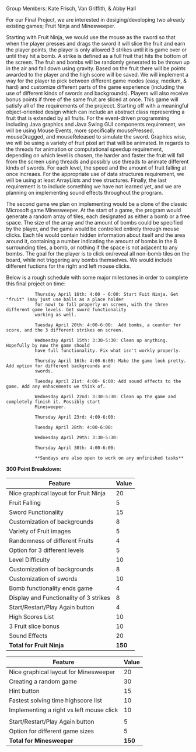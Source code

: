 
Group Members: Kate Frisch, Van Griffith, & Abby Hall

For our Final Project, we are interested in desiging/developing two already existing games; Fruit Ninja and Minesweeper. 

Starting with Fruit Ninja, we would use the mouse as the sword so that when the player presses and drags the sword it will slice the fruit and earn the player points, the player is only allowed 3 strikes until it is game over or until they hit a bomb. A strike is defined as a full fruit that hits the bottom of the screen. The fruit and bombs will be randomly generated to be thrown up in the air and fall down using gravity. Based on the fruit there will be points awarded to the player and the high score will be saved. We will implement a way for the player to pick between different game modes (easy, medium, & hard) and customize different parts of the game experience (including the use of different kinds of swords and backgrounds). Players will also receive bonus points if three of the same fruit are sliced at once. This game will satisfy all of the requirements of the projecct. Starting off with a meaningful object-oriented design which can include an abstract class representing a fruit that is extended by all fruits. For the event-driven programming including Java graphics and Java Swing GUI components requirement, we will be using Mouse Events, more specifically mousePressed, mouseDragged, and mouseReleased to simulate the sword. Graphics wise, we will be using a variety of fruit pixel art that will be animated. In regards to the threads for animation or computational speedup requirement, depending on which level is chosen, the harder and faster the fruit will fall from the screen using threads and possibly use threads to animate different kinds of swords. For each level, the speed and the amount of fruit falling at once increaes. For the appropriate use of data structures requirement, we will be using at least ArrayLists and tree structures. Finally, the last requirement is to include something we have not learned yet, and we are planning on implementing sound effects throughout the program. 

The second game we plan on implementing would be a clone of the classic Microsoft game Minesweeper. At the start of a game, the program would generate a random array of tiles, each designated as either a bomb or a free space. The size of the array and the amount of bombs could be specified by the player, and the game would be controlled entirely through mouse clicks. Each tile would contain hidden information about itself and the area around it, containing a number indicating the amount of bombs in the 8 surrounding tiles, a bomb, or nothing if the space is not adjacent to any bombs. The goal for the player is to click on/reveal all non-bomb tiles on the board, while not triggering any bombs themselves. We would include different fuctions for the right and left mouse clicks.

Below is a rough schedule with some major milestones in order to complete this final project on time:

               Thursday April 16th: 4:00 - 6:00: Start Fuit Ninja. Get "fruit" (may just use balls as a place holder 
               for now) to fall properly on screen, with the three different game levels. Get sword functionality 
               working as well.
               
               Tuesday April 20th: 4:00-6:00:  Add bombs, a counter for score, and the 3 different strikes on screen.
               
               Wednesday April 15th: 3:30-5:30: Clean up anything. Hopefully by now the game should 
               have full functionality. Fix what isn't workly properly.
               
               Thursday April 16th: 4:00-6:00: Make the game look pretty. Add option for different backgrounds and 
               swords. 
               
               Tuesday April 21st: 4:00- 6:00: Add sound effects to the game. Add any enhacements we think of.
               
               Wednesday April 22nd: 3:30-5:30: Clean up the game and completely finish it. Possibly start 
               Minesweeper.
               
               Thursday April 23rd: 4:00-6:00: 
               
               Tuesday April 28th: 4:00-6:00: 
               
               Wednesday April 29th: 3:30-5:30: 
               
               Thursday April 30th: 4:00-6:00:
               
               **Sundays are also open to work on any unfinished tasks**
               
               
**300 Point Breakdown:**


 
 | Feature                                 | Value         |
 | -------------                           | ------------- |
 | Nice graphical layout for Fruit Ninja   | 20            |
 | Fruit Falling                           | 5             |
 | Sword Functionality                     | 15            |
 | Customization of backgrounds            | 8             |
 | Variety of Fruit images                 | 5             |
 | Randomness of different Fruits          | 4             |
 | Option for 3 different levels           | 5             |
 | Level Difficulty                        | 10            |
 | Customization of backgrounds            | 8             |
 | Customization of swords                 | 10            |
 | Bomb functionality ends game            | 4             |
 | Display and Functionality of 3 strikes  | 8             |
 | Start/Restart/Play Again button         | 4             |
 | High Scores List                        | 10            |
 | 3 Fruit slice bonus                     | 10            |
 | Sound Effects                           | 20            |
 | **Total for Fruit Ninja**               | **150**       |
 
 | Feature                                 | Value         |
 | -------------                           | ------------- |
 | Nice graphical layout for Minesweeper   | 20            |
 | Creating a random game                  | 30            |
 | Hint button                             | 15            |
 | Fastest solving time highscore list     | 10            |
 | Implementing a right vs left mouse click| 10            |
 |                                         |               |
 | Start/Restart/Play Again button         | 5             |
 | Option for different game sizes         | 5             |
 | **Total for Minesweeper**               | **150**       |
           

                       
